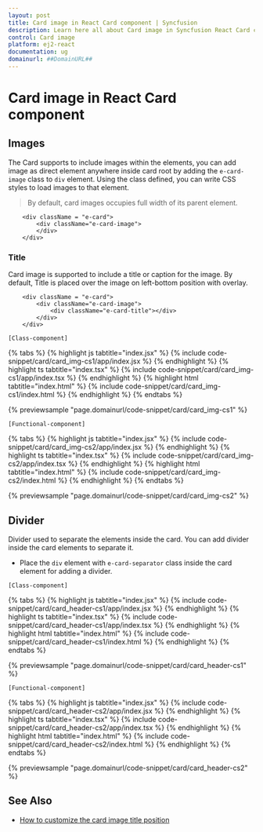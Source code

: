 ```yaml
---
layout: post
title: Card image in React Card component | Syncfusion
description: Learn here all about Card image in Syncfusion React Card component of Syncfusion Essential JS 2 and more.
control: Card image 
platform: ej2-react
documentation: ug
domainurl: ##DomainURL##
---
```


# Card image in React Card component

## Images

The Card supports to include images within the elements, you can add image as direct element anywhere inside card root by adding the `e-card-image` class to `div` element. Using the class defined, you can write CSS styles to load images to that element.

> By default, card images occupies full width of its parent element.

```
    <div className = "e-card">
        <div className="e-card-image">
        </div>
    </div>
```

### Title

Card image is supported to include a title or caption for the image. By default, Title is placed over the image on left-bottom position with overlay.

```
    <div className = "e-card">
        <div className="e-card-image">
            <div className="e-card-title"></div>
        </div>
    </div>
```

`[Class-component]`

{% tabs %}
{% highlight js tabtitle="index.jsx" %}
{% include code-snippet/card/card_img-cs1/app/index.jsx %}
{% endhighlight %}
{% highlight ts tabtitle="index.tsx" %}
{% include code-snippet/card/card_img-cs1/app/index.tsx %}
{% endhighlight %}
{% highlight html tabtitle="index.html" %}
{% include code-snippet/card/card_img-cs1/index.html %}
{% endhighlight %}
{% endtabs %}
        
{% previewsample "page.domainurl/code-snippet/card/card_img-cs1" %}

`[Functional-component]`

{% tabs %}
{% highlight js tabtitle="index.jsx" %}
{% include code-snippet/card/card_img-cs2/app/index.jsx %}
{% endhighlight %}
{% highlight ts tabtitle="index.tsx" %}
{% include code-snippet/card/card_img-cs2/app/index.tsx %}
{% endhighlight %}
{% highlight html tabtitle="index.html" %}
{% include code-snippet/card/card_img-cs2/index.html %}
{% endhighlight %}
{% endtabs %}
        
{% previewsample "page.domainurl/code-snippet/card/card_img-cs2" %}

## Divider

Divider used to separate the elements inside the card. You can add divider inside the card elements to separate it.

* Place the `div` element with `e-card-separator` class inside the card element for adding a divider.

`[Class-component]`

{% tabs %}
{% highlight js tabtitle="index.jsx" %}
{% include code-snippet/card/card_header-cs1/app/index.jsx %}
{% endhighlight %}
{% highlight ts tabtitle="index.tsx" %}
{% include code-snippet/card/card_header-cs1/app/index.tsx %}
{% endhighlight %}
{% highlight html tabtitle="index.html" %}
{% include code-snippet/card/card_header-cs1/index.html %}
{% endhighlight %}
{% endtabs %}
        
{% previewsample "page.domainurl/code-snippet/card/card_header-cs1" %}

`[Functional-component]`

{% tabs %}
{% highlight js tabtitle="index.jsx" %}
{% include code-snippet/card/card_header-cs2/app/index.jsx %}
{% endhighlight %}
{% highlight ts tabtitle="index.tsx" %}
{% include code-snippet/card/card_header-cs2/app/index.tsx %}
{% endhighlight %}
{% highlight html tabtitle="index.html" %}
{% include code-snippet/card/card_header-cs2/index.html %}
{% endhighlight %}
{% endtabs %}
        
{% previewsample "page.domainurl/code-snippet/card/card_header-cs2" %}

## See Also

* [How to customize the card image title position](./how-to/customize-the-card-image-title-position/)